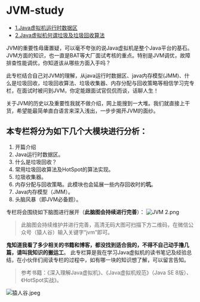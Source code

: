 # JVM-study
- [1.Java虚拟机运行时数据区](【JVM从小白学成大佬】1.Java虚拟机运行时数据区.md)
- [2.Java虚拟机何谓垃圾及垃圾回收算法](【JVM从小白学成大佬】2.Java虚拟机何谓垃圾及垃圾回收算法.md)

JVM的重要性毋庸置疑，可以毫不夸张的说Java虚拟机是整个Java平台的基石。 JVM方面的知识，也一直是BAT等大厂面试考核的重点。特别是JVM调优，故障排查性能调优，你知道该从哪些方面入手吗？ 

此专栏结合自己对JVM的理解，从java运行时数据区、java内存模型(JMM)、什么是垃圾回收，垃圾回收算法、垃圾收集器、内存分配与回收策略等相信学习完专栏，在面试时被问到JVM，你定能跟面试官侃侃而谈，话聊人生！

关于JVM的历史以及重要性我就不做介绍，网上能搜到一大堆。我们就直接上干货，希望能最简单直白语言来深入浅出，一步步揭开JVM的面纱。

## 本专栏将分为如下几个大模块进行分析：
1. 开篇介绍
2. Java运行时数据区。
3. 什么是垃圾回收？
4. 常用垃圾回收算法及HotSpot的算法实现。
5. 垃圾收集器。
6. 内存分配与回收策略。此模块也会延展一些内存回收时的**坑**。
7. Java内存模型（JMM）。
8. 头脑风暴（即JVM必备题）。

专栏将会围绕如下脑图进行展开（**此脑图会持续进行完善**）：
![JVM _2_.png](https://i.loli.net/2019/08/19/Vdh6brKZaNRDtkx.png)

>此脑图会持续维护并进行完善，高清无码大图可扫描下方二维码，在微信公众号（猿人谷）输入关键字“jvm”即可。

**鬼知道我看了多少相关的书籍和博客，都没找到适合我的，不得不自己动手撸几篇，请叫我知识的搬运工**。 此专栏算是我在学习Java虚拟机的读书笔记及经验总结，在小伙伴们阅读专栏的过程中，如有哪一块的知识想了解，可以留言告知。

>参考书籍：《深入理解Java虚拟机》、《Java虚拟机规范》（Java SE 8版）、《HotSpot实战》。

![猿人谷.jpeg](https://i.loli.net/2019/08/20/dBJZkfcAMsUnx1w.jpg)



